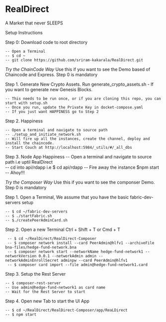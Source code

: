 # RealDirect
A Market that never SLEEPS

Setup Instructions

Step 0: Download code to root directory

    -- Open a Terminal
    -- $ cd ~
    -- git clone https://github.com/sriram-kakarala/RealDirect.git
 

*Try the ChainCode Way*
Use this if you want to see the Demo based of Chaincode and Express. Step 0 is mandatory

Step 1. Generate New Crypto Assets. Run generate_crypto_assets.sh - If you want to generate new Genesis Blocks.

    -- This needs to be run once, or if you are cloning this repo, you can start with setup.sh
    -- Once you run, update the Private Key in docket-compose.yaml
    -- If you just want HAPPINESS go to Step 2
Step 2. Happiness

    -- Open a terminal and navigate to source path
    -- ./setup_and_initiate_network.sh
    -- Will fire up all the instances, create the channel, deploy and install the chaincode.
    -- Start Couch at http://localhost:5984/_utils/#/_all_dbs

Step 3. Node App Happiness
    -- Open a terminal and navigate to source path i.e uptil RealDirect    
    -- cd into api/rdapp i.e $ cd api/rdapp
    -- Fire away the instance $npm start
    -- Ahoy!!!
    
*Try the Composer Way*
Use this if you want to see the componser Demo. Step 0 is mandatory

Step 1. Open a Terminal, We assume that you have the basic fabric-dev-servers setup

    -- $ cd ~/fabric-dev-servers
    -- $ ./startFabric.sh
    -- $./createPeerAdminCard.sh

Step 2. Open a new Terminal Ctrl + Shift + T or Cmd + T

     -- $ cd ~/RealDirect/RealDirect-Composer
     -- $ composer network install --card PeerAdmin@hlfv1 --archiveFile bna-files/hedge-fund-network.bna
     -- $ composer network start --networkName hedge-fund-network1 --networkVersion 0.0.1 --networkAdmin admin --       networkAdminEnrollSecret adminpw --card PeerAdmin@hlfv1
     -- $ composer card import --file admin@hedge-fund-network1.card

Step 3. Setup the Rest Server

    -- $ composer-rest-server
    -- Use admin@hedge-fund-network1 as card name
    -- Wait for the Rest Server to start

Step 4. Open new Tab to start the UI App

    -- $ cd ~/RealDirect/RealDirect-Composer/app/ReaLDirect
    -- $ npm start
